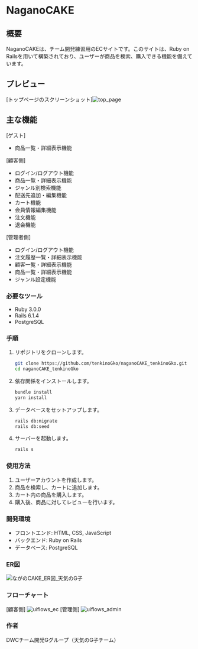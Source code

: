 
# NaganoCAKE

## 概要

NaganoCAKEは、チーム開発練習用のECサイトです。このサイトは、Ruby on Railsを用いて構築されており、ユーザーが商品を検索、購入できる機能を備えています。

## プレビュー

[トップページのスクリーンショット]![top_page](https://github.com/tenkinoGko/naganoCAKE_tenkinoGko/assets/162948069/9c445a0f-6360-4f2e-9f48-64f6ef716e22)


## 主な機能

[ゲスト]
- 商品一覧・詳細表示機能

[顧客側]
- ログイン/ログアウト機能
- 商品一覧・詳細表示機能
- ジャンル別検索機能
- 配送先追加・編集機能
- カート機能
- 会員情報編集機能
- 注文機能
- 退会機能

[管理者側]
- ログイン/ログアウト機能
- 注文履歴一覧・詳細表示機能
- 顧客一覧・詳細表示機能
- 商品一覧・詳細表示機能
- ジャンル設定機能

### 必要なツール

- Ruby 3.0.0
- Rails 6.1.4
- PostgreSQL

### 手順

1. リポジトリをクローンします。

   ```bash
   git clone https://github.com/tenkinoGko/naganoCAKE_tenkinoGko.git
   cd naganoCAKE_tenkinoGko

2. 依存関係をインストールします。
   ```bash
   bundle install
   yarn install

3. データベースをセットアップします。
   ```bash
   rails db:migrate
   rails db:seed
   
4. サーバーを起動します。
   ```bash
   rails s

### 使用方法
1. ユーザーアカウントを作成します。
2. 商品を検索し、カートに追加します。
3. カート内の商品を購入します。
4. 購入後、商品に対してレビューを行います。

### 開発環境
- フロントエンド: HTML, CSS, JavaScript
- バックエンド: Ruby on Rails
- データベース: PostgreSQL
  
### ER図
![ながのCAKE_ER図_天気のG子](https://github.com/tenkinoGko/naganoCAKE_tenkinoGko/assets/162948069/d5edbd55-7292-41a0-8755-7ec37277312a)

### フローチャート
[顧客側]
![uiflows_ec](https://github.com/tenkinoGko/naganoCAKE_tenkinoGko/assets/162948069/141ce601-ff46-410c-83d2-b8ad882d7e78)
[管理側]
![uiflows_admin](https://github.com/tenkinoGko/naganoCAKE_tenkinoGko/assets/162948069/b82f751d-9d9c-48a5-befe-896b7d525e00)

### 作者
DWCチーム開発Gグループ（天気のG子チーム）
